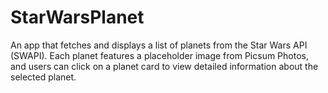 # StarWarsPlanet
An app that fetches and displays a list of planets from the Star Wars API (SWAPI). Each planet features a placeholder image from Picsum Photos, and users can click on a planet card to view detailed information about the selected planet.
